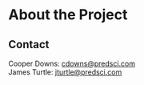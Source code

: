 # About the Project

## Contact
Cooper Downs: cdowns@predsci.com  
James Turtle: jturtle@predsci.com

